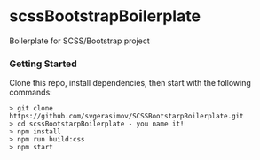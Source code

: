 # scssBootstrapBoilerplate

Boilerplate for SCSS/Bootstrap project

### Getting Started

Clone this repo, install dependencies, then start with the following commands:

```
> git clone https://github.com/svgerasimov/SCSSBootstarpBoilerplate.git
> cd scssBootstarpBoilerplate - you name it!
> npm install
> npm run build:css
> npm start

```

